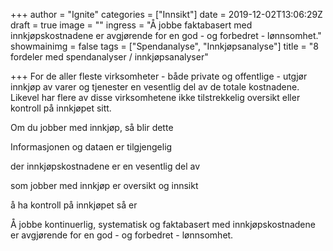 +++
author = "Ignite"
categories = ["Innsikt"]
date = 2019-12-02T13:06:29Z
draft = true
image = ""
ingress = "Å jobbe faktabasert med innkjøpskostnadene er avgjørende for en god - og forbedret - lønnsomhet."
showmainimg = false
tags = ["Spendanalyse", "Innkjøpsanalyse"]
title = "8 fordeler med spendanalyser / innkjøpsanalyser"

+++
For de aller fleste virksomheter - både private og offentlige - utgjør innkjøp av varer og tjenester en vesentlig del av de totale kostnadene. Likevel har flere av disse virksomhetene ikke tilstrekkelig oversikt eller kontroll på innkjøpet sitt. 

Om du jobber med innkjøp, så blir dette 

Informasjonen og dataen er tilgjengelig

der innkjøpskostnadene er en vesentlig del av 

som jobber med innkjøp er oversikt og innsikt

å ha kontroll på innkjøpet så er 

Å jobbe kontinuerlig, systematisk og faktabasert med innkjøpskostnadene er avgjørende for en god - og forbedret - lønnsomhet.